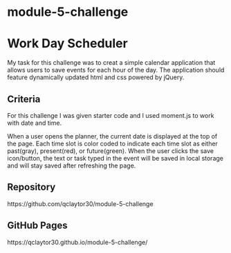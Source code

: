 # module-5-challenge

<h1>Work Day Scheduler</h1>
<p>My task for this challenge was to creat a simple calendar application that allows users to save events for each hour of the day. The application should feature dynamically updated html and css powered by jQuery. </p>
<h2>Criteria</h2>
<p>For this challenge I was given starter code and I used moment.js to work with date and time.</p>
<p>When a user opens the planner, the current date is displayed at the top of the page. Each time slot is color coded to indicate each time slot as either past(gray), present(red), or future(green). When the user clicks the save icon/button, the text or task typed in the event will be saved in local storage and will stay saved after refreshing the page. </p>
<h2>Repository</h2>
<p>https://github.com/qclaytor30/module-5-challenge</p>

<h2>GitHub Pages</h2
<p>https://qclaytor30.github.io/module-5-challenge/</p>
